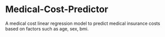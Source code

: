 # Medical-Cost-Predictor
A medical cost linear regression model to predict medical insurance costs based on factors such as age, sex, bmi.
